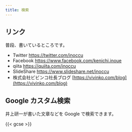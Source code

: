 ```yaml
---
title: 検索
---
```


## リンク

普段、書いているところです。

- Twitter https://twitter.com/inoccu
- Facebook https://www.facebook.com/kenichi.inoue
- qiita https://quiita.com/inoccu
- SlideShare https://www.slideshare.net/inoccu
- 株式会社ビビンコ社長ブログ [https://vivinko.com/blog](https://vivinko.com/blog)

## Google カスタム検索

井上研一が書いた文章などを Google で検索できます。

{{< gcse >}}
